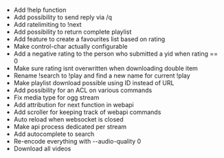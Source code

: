 - Add !help function
- Add possibility to send reply via /q
- Add ratelimiting to !next
- Add possibility to return complete playlist
- Add feature to create a favourites list based on rating
- Make control-char actually configurable
- Add a negative rating to the person who submitted a yid when rating == 0
- Make sure rating isnt overwritten when downloading double item
- Rename !search to !play and find a new name for current !play
- Make playlist download possible using ID instead of URL
- Add possibility for an ACL on various commands
- Fix media type for ogg stream
- Add attribution for next function in webapi
- Add scroller for keeping track of webapi commands
- Auto reload when websocket is closed
- Make api process dedicated per stream
- Add autocomplete to search
- Re-encode everything with --audio-quality 0
- Download all videos
